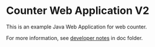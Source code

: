 # Counter Web Application V2

This is an example Java Web Application for web counter.

For more information, see [developer notes](docs/developer_notes.md) in doc folder.
